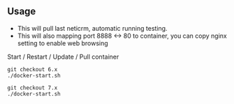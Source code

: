 ## Usage 

- This will pull last neticrm, automatic running testing.
- This will also mapping port 8888 <-> 80 to container, you can copy nginx setting to enable web browsing


Start / Restart / Update / Pull container
```
git checkout 6.x
./docker-start.sh

git checkout 7.x
./docker-start.sh
```

